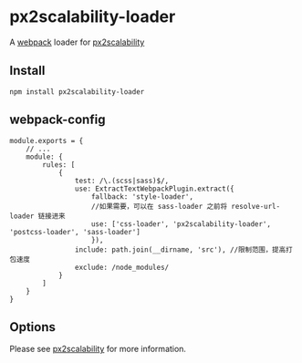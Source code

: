 # px2scalability-loader

A [webpack](https://webpack.js.org/) loader for [px2scalability](https://github.com/titancat/px2scalability)

## Install

```
npm install px2scalability-loader
```

## webpack-config 

```
module.exports = {
    // ...
    module: {
        rules: [
            {
                test: /\.(scss|sass)$/,
                use: ExtractTextWebpackPlugin.extract({
                    fallback: 'style-loader',
                    //如果需要，可以在 sass-loader 之前将 resolve-url-loader 链接进来
                    use: ['css-loader', 'px2scalability-loader', 'postcss-loader', 'sass-loader']
                    }),
                include: path.join(__dirname, 'src'), //限制范围，提高打包速度
                exclude: /node_modules/
            }
        ]  
    }
}
```

## Options

Please see [px2scalability](https://github.com/titancat/px2scalability) for more information.